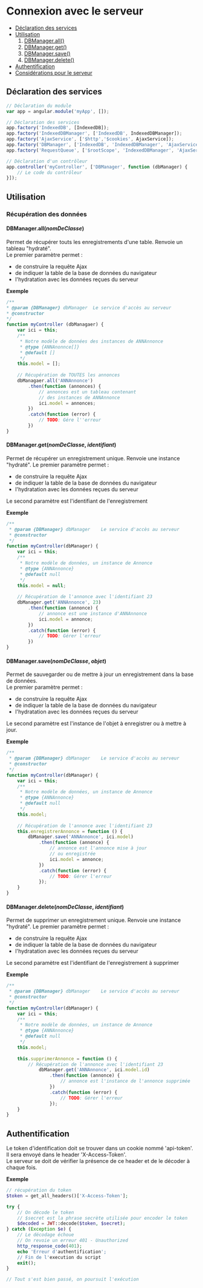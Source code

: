 # Connexion avec le serveur

- [Déclaration des services](#declaration-des-services)
- [Utilisation](#utilisation)
  1. [DBManager.all()](#dbmanagerallnomdeclasse)
  2. [DBManager.get()](#dbmanagergetnomdeclasse-identifiant)
  3. [DBManager.save()](#dbmanagersavenomdeclasse-objet)
  4. [DBManager.delete()](#dbmanagerdeletenomdeclasse-identifiant)
- [Authentification](#authentification)
- [Considérations pour le serveur](#considerations-pour-le-serveur)

## Déclaration des services
```javascript
// Déclaration du module
var app = angular.module('myApp', []);

// Déclaration des services
app.factory('IndexedDB', [IndexedDB]);
app.factory('IndexedDBManager', ['IndexedDB', IndexedDBManager]);
app.factory('AjaxService', ['$http','$cookies', AjaxService]);
app.factory('DBManager', ['IndexedDB', 'IndexedDBManager', 'AjaxService', 'RequestQueue', DBManager]);
app.factory('RequestQueue', ['$rootScope', 'IndexedDBManager', 'AjaxService', RequestQueue]);

// Déclaration d'un contrôleur
app.controller('myController', ['DBManager', function (dbManager) {
    // Le code du contrôleur
}]);
```

## Utilisation
### Récupération des données
#### DBManager.all(*nomDeClasse*)
Permet de récupérer touts les enregistrements d'une table. 
Renvoie un tableau "hydraté".  
Le premier paramètre permet :
- de construire la requête Ajax
- de indiquer la table de la base de données du navigateur
- l'hydratation avec les données reçues du serveur

**Exemple**
```javascript
/**
* @param {DBManager} dbManager  Le service d'accès au serveur
* @constructor
*/
function myController (dbManagaer) {
    var ici = this;
    /**
     * Notre modèle de données des instances de ANNAnnonce
     * @type {ANNAnonnce[]}
     * @default []
     */
    this.model = [];
    
    // Récupération de TOUTES les annonces
    dbManagaer.all('ANNAnnonce')
        .then(function (annonces) {
            // annonces est un tableau contenant
            // des instances de ANNAnnonce
            ici.model = annonces;
        })
        .catch(function (error) {
            // TODO: Gére l''erreur
        })
}
```


#### DBManager.get(*nomDeClasse*, *identifiant*)
Permet de récupérer un enregistrement unique. Renvoie une instance "hydraté".
Le premier paramètre permet :
- de construire la requête Ajax
- de indiquer la table de la base de données du navigateur
- l'hydratation avec les données reçues du serveur  

Le second paramètre est l'identifiant de l'enregistrement  

**Exemple**
```javascript
/**
 * @param {DBManager} dbManager    Le service d'accès au serveur
 * @constructor
 */
function myController(dbManager) {
    var ici = this;
    /** 
     * Notre modèle de données, un instance de Annonce
     * @type {ANNAnnonce}
     * @default null
     */
    this.model = null;
    
    // Récupération de l'annonce avec l'identifiant 23
    dbManager.get('ANNAnnonce', 23)
        .then(function (annonce) {
            // annonce est une instance d'ANNAnnonce
            ici.model = annonce;
        })
        .catch(function (error) {
            // TODO: Gérer l'erreur
        })
}
```


#### DBManager.save(*nomDeClasse*, *objet*)
Permet de sauvegarder ou de mettre à jour un enregistrement dans la base
de données.  
Le premier paramètre permet :
- de construire la requête Ajax
- de indiquer la table de la base de données du navigateur
- l'hydratation avec les données reçues du serveur

Le second paramètre est l'instance de l'objet à enregistrer ou à mettre à jour.  

**Exemple**
```javascript
/**
 * @param {DBManager} dbManager    Le service d'accès au serveur
 * @constructor
 */
function myController(dbManager) {
    var ici = this;
    /** 
     * Notre modèle de données, un instance de Annonce
     * @type {ANNAnnonce}
     * @default null
     */
    this.model;
    
    // Récupération de l'annonce avec l'identifiant 23
    this.enregistrerAnnonce = function () {
        dbManager.save('ANNAnnonce', ici.model)
            .then(function (annonce) {
                // annonce est l'annonce mise à jour
                // ou enregistrée
                ici.model = annonce;
            })
            .catch(function (error) {
                // TODO: Gérer l'erreur
            });
    }
}
```
  
  
#### DBManager.delete(*nomDeClasse*, *identifiant*)
Permet de supprimer un enregistrement unique. Renvoie une instance "hydraté".
Le premier paramètre permet :
- de construire la requête Ajax
- de indiquer la table de la base de données du navigateur
- l'hydratation avec les données reçues du serveur  

Le second paramètre est l'identifiant de l'enregistrement à supprimer

**Exemple**
```javascript
/**
 * @param {DBManager} dbManager    Le service d'accès au serveur
 * @constructor
 */
function myController(dbManager) {
    var ici = this;
    /** 
     * Notre modèle de données, un instance de Annonce
     * @type {ANNAnnonce}
     * @default null
     */
    this.model;
    
    this.supprimerAnnonce = function () {
        // Récupération de l'annonce avec l'identifiant 23
            dbManager.get('ANNAnnonce', ici.model.id)
                .then(function (annonce) {
                    // annonce est l'instance de l'annonce supprimée
                })
                .catch(function (error) {
                    // TODO: Gérer l'erreur
                });
    }
}
```

## Authentification
Le token d'identification doit se trouver dans un cookie nommé 'api-token'.  
Il sera envoyé dans le header 'X-Access-Token'.  
Le serveur se doit de vérifier la présence de ce header et de le décoder à chaque fois.

**Exemple**
```php
// récupération du token
$token = get_all_headers()['X-Access-Token'];

try {
    // On décode le token
    // $secret est la phrase secrète utilisée pour encoder le token
    $decoded = JWT::decode($token, $secret);
} catch (Exception $e) {
    // Le décodage échoue
    // On revoie un erreur 401 - Unauthorized
    http_response_code(401);
    echo 'Erreur d'authentification';
    // Fin de l'execution du script
    exit();
}

// Tout s'est bien passé, on poursuit l'exécution
```